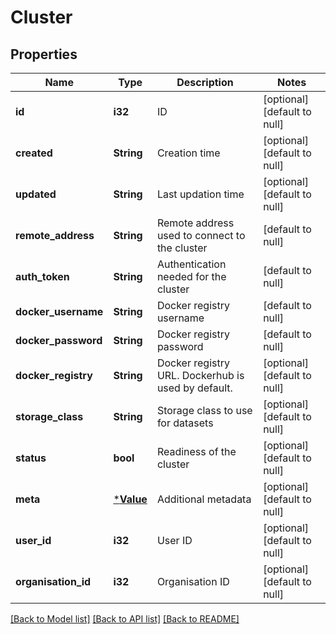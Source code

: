 # Cluster

## Properties
Name | Type | Description | Notes
------------ | ------------- | ------------- | -------------
**id** | **i32** | ID | [optional] [default to null]
**created** | **String** | Creation time | [optional] [default to null]
**updated** | **String** | Last updation time | [optional] [default to null]
**remote_address** | **String** | Remote address used to connect to the cluster | [default to null]
**auth_token** | **String** | Authentication needed for the cluster | [default to null]
**docker_username** | **String** | Docker registry username | [default to null]
**docker_password** | **String** | Docker registry password | [default to null]
**docker_registry** | **String** | Docker registry URL. Dockerhub is used by default. | [optional] [default to null]
**storage_class** | **String** | Storage class to use for datasets | [optional] [default to null]
**status** | **bool** | Readiness of the cluster | [optional] [default to null]
**meta** | [***Value**](Value.md) | Additional metadata | [optional] [default to null]
**user_id** | **i32** | User ID | [optional] [default to null]
**organisation_id** | **i32** | Organisation ID | [optional] [default to null]

[[Back to Model list]](../README.md#documentation-for-models) [[Back to API list]](../README.md#documentation-for-api-endpoints) [[Back to README]](../README.md)


